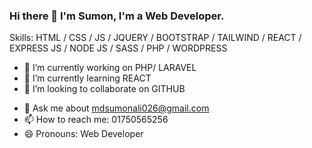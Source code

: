 ### Hi there 👋 I'm Sumon, I'm a Web Developer.


Skills: HTML / CSS / JS / JQUERY / BOOTSTRAP / TAILWIND / REACT / EXPRESS JS / NODE JS / SASS / PHP / WORDPRESS

- 🔭 I’m currently working on PHP/ LARAVEL
- 🌱 I’m currently learning REACT
- 👯 I’m looking to collaborate on GITHUB
<!-- - 🤔 I’m looking for help with ... -->
- 💬 Ask me about mdsumonali026@gmail.com
- 📫 How to reach me: 01750565256
- 😄 Pronouns: Web Developer
<!-- - ⚡ Fun fact: ... -->
